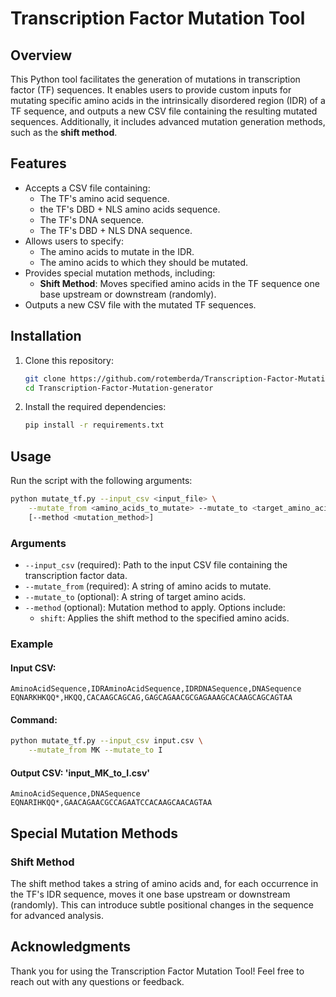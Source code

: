 # Transcription Factor Mutation Tool

## Overview

This Python tool facilitates the generation of mutations in transcription factor (TF) sequences. It enables users to provide custom inputs for mutating specific amino acids in the intrinsically disordered region (IDR) of a TF sequence, and outputs a new CSV file containing the resulting mutated sequences. Additionally, it includes advanced mutation generation methods, such as the **shift method**.

## Features

- Accepts a CSV file containing:
  - The TF's amino acid sequence.
  - the TF's DBD + NLS amino acids sequence.
  - The TF's DNA sequence.
  - The TF's DBD + NLS DNA sequence.
- Allows users to specify:
  - The amino acids to mutate in the IDR.
  - The amino acids to which they should be mutated.
- Provides special mutation methods, including:
  - **Shift Method**: Moves specified amino acids in the TF sequence one base upstream or downstream (randomly).
- Outputs a new CSV file with the mutated TF sequences.

## Installation

1. Clone this repository:
   ```bash
   git clone https://github.com/rotemberda/Transcription-Factor-Mutation-generator.git
   cd Transcription-Factor-Mutation-generator
   ```
2. Install the required dependencies:
   ```bash
   pip install -r requirements.txt
   ```

## Usage

Run the script with the following arguments:

```bash
python mutate_tf.py --input_csv <input_file> \
    --mutate_from <amino_acids_to_mutate> --mutate_to <target_amino_acids> \
    [--method <mutation_method>]
```

### Arguments

- `--input_csv` (required): Path to the input CSV file containing the transcription factor data.
- `--mutate_from` (required): A string of amino acids to mutate.
- `--mutate_to` (optional): A string of target amino acids.
- `--method` (optional): Mutation method to apply. Options include:
  - `shift`: Applies the shift method to the specified amino acids.

### Example

#### Input CSV:

```csv
AminoAcidSequence,IDRAminoAcidSequence,IDRDNASequence,DNASequence
EQNARKHKQQ*,HKQQ,CACAAGCAGCAG,GAGCAGAACGCGAGAAAGCACAAGCAGCAGTAA
```

#### Command:

```bash
python mutate_tf.py --input_csv input.csv \
    --mutate_from MK --mutate_to I
```

#### Output CSV: 'input_MK_to_I.csv'

```csv
AminoAcidSequence,DNASequence
EQNARIHKQQ*,GAACAGAACGCCAGAATCCACAAGCAACAGTAA
```

## Special Mutation Methods

### Shift Method

The shift method takes a string of amino acids and, for each occurrence in the TF's IDR sequence, moves it one base upstream or downstream (randomly). This can introduce subtle positional changes in the sequence for advanced analysis.

## Acknowledgments

Thank you for using the Transcription Factor Mutation Tool! Feel free to reach out with any questions or feedback.

